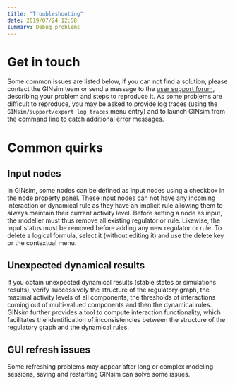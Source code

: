 ```yaml
---
title: "Troubleshooting"
date: 2019/07/24 12:58
summary: Debug problems
---
```


# Get in touch
Some common issues are listed below, if you can not find a solution, please contact the GINsim team
or send a message to the [user support forum](http://ginsim.org/contact),
describing your problem and steps to reproduce it.
As some problems are difficult to reproduce, you may be asked to provide log traces (using the
``GINsim/support/export log traces`` menu entry) and to launch GINsim from the command
line to catch additional error messages.


# Common quirks

## Input nodes

In GINsim, some nodes can be defined as input nodes using a checkbox in the node property panel.
These input nodes can not have any incoming interaction or dynamical rule as they have an implicit rule
allowing them to always maintain their current activity level.
Before setting a node as input, the modeller must thus remove all existing regulator or rule.
Likewise, the input status must be removed before adding any new regulator or rule.
To delete a logical formula, select it (without editing it) and use the delete key or the contextual menu.


## Unexpected dynamical results

If you obtain unexpected dynamical results (stable states or simulations results), 
verify successively the structure of the regulatory graph, the maximal activity levels of all components,
the thresholds of interactions coming out of multi-valued components and then the dynamical rules.
GINsim further provides a tool to <gui>compute interaction functionality</gui>, which facilitates the
identification of inconsistencies between the structure of the regulatory graph and the dynamical rules.



## GUI refresh issues
Some refreshing problems may appear after long or complex modeling sessions, saving and restarting
GINsim can solve some issues.

